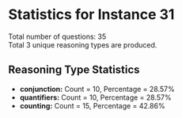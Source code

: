 # Statistics for Instance 31<br/>
Total number of questions: 35<br/>
Total 3 unique reasoning types are produced.<br/>
## Reasoning Type Statistics<br/>
- **conjunction:** Count = 10, Percentage = 28.57%<br/>
- **quantifiers:** Count = 10, Percentage = 28.57%<br/>
- **counting:** Count = 15, Percentage = 42.86%<br/>
